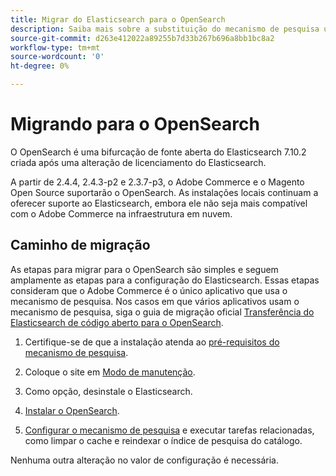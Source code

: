 ```yaml
---
title: Migrar do Elasticsearch para o OpenSearch
description: Saiba mais sobre a substituição do mecanismo de pesquisa usado em instalações locais do Adobe Commerce e do Magento Open Source.
source-git-commit: d263e412022a89255b7d33b267b696a8bb1bc8a2
workflow-type: tm+mt
source-wordcount: '0'
ht-degree: 0%

---
```



# Migrando para o OpenSearch

O OpenSearch é uma bifurcação de fonte aberta do Elasticsearch 7.10.2 criada após uma alteração de licenciamento do Elasticsearch.

A partir de 2.4.4, 2.4.3-p2 e 2.3.7-p3, o Adobe Commerce e o Magento Open Source suportarão o OpenSearch. As instalações locais continuam a oferecer suporte ao Elasticsearch, embora ele não seja mais compatível com o Adobe Commerce na infraestrutura em nuvem.

## Caminho de migração

As etapas para migrar para o OpenSearch são simples e seguem amplamente as etapas para a configuração do Elasticsearch. Essas etapas consideram que o Adobe Commerce é o único aplicativo que usa o mecanismo de pesquisa. Nos casos em que vários aplicativos usam o mecanismo de pesquisa, siga o guia de migração oficial [Transferência do Elasticsearch de código aberto para o OpenSearch](https://opensearch.org/blog/technical-posts/2021/10/moving-from-opensource-elasticsearch-to-opensearch/).

1. Certifique-se de que a instalação atenda ao [pré-requisitos do mecanismo de pesquisa](../../installation/prerequisites/search-engine/overview.md).

1. Coloque o site em [Modo de manutenção](../../installation/tutorials/maintenance-mode.md).

1. Como opção, desinstale o Elasticsearch.

1. [Instalar o OpenSearch](https://opensearch.org/docs/latest/opensearch/install/important-settings/).

1. [Configurar o mecanismo de pesquisa](../../configuration/search/configure-search-engine.md) e executar tarefas relacionadas, como limpar o cache e reindexar o índice de pesquisa do catálogo.

Nenhuma outra alteração no valor de configuração é necessária.
